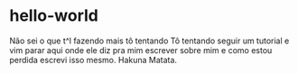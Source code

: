 # hello-world
Não sei o que t^l fazendo mais tô tentando
Tô tentando seguir um tutorial e vim parar aqui onde ele diz pra mim escrever sobre mim e como estou perdida escrevi isso mesmo. 
Hakuna Matata.
